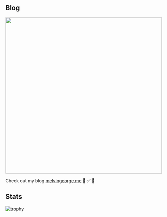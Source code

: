 ## Blog

[<img width="500" src="[https://melvingeorge.me/metame.png](https://res.cloudinary.com/df8e3k5he/image/upload/w_1200,h_640,f_auto,q_auto/blog/metame_181fd8c1df.webp)"/>](https://melvingeorge.me)
 

Check out my blog [melvingeorge.me](https://melvingeorge.me) 🚀 ✅ 🦄

## Stats
[![trophy](https://github-profile-trophy.vercel.app/?username=melvin2016&column=3&margin-w=15&margin-h=15&theme=onedark)](https://github.com/ryo-ma/github-profile-trophy)
 
 
